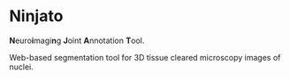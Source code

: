 # Ninjato
**N**euro**i**magi**n**g **J**oint **A**nnotation **T**ool.

Web-based segmentation tool for 3D tissue cleared microscopy images of nuclei.
